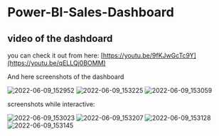 # Power-BI-Sales-Dashboard


## video of the dashdoard
you can check it out from here: [https://youtu.be/9fKJwGcTc9Y](https://youtu.be/qELLQj0BOMM)

And here screenshots of the dashboard

![2022-06-09_152952](https://user-images.githubusercontent.com/77818119/172859772-f7be2be2-2e53-4133-8da3-e150e0c5ac45.png)
![2022-06-09_153225](https://user-images.githubusercontent.com/77818119/172859746-da5b4a5b-1045-47e7-a526-91eef186ce8d.png)
![2022-06-09_153059](https://user-images.githubusercontent.com/77818119/172859791-bafc3e0e-86e1-427b-931a-9da6aa13e095.png)

screenshots while interactive:

![2022-06-09_153023](https://user-images.githubusercontent.com/77818119/172859956-d200bcf9-0f9e-4246-8cc1-5cfcdec49bc3.png)
![2022-06-09_153207](https://user-images.githubusercontent.com/77818119/172859933-18ee45b9-e103-4fd0-b6ac-bf86a6ba4990.png)
![2022-06-09_153128](https://user-images.githubusercontent.com/77818119/172859993-8a21a1aa-0fa0-4c13-8105-5cc5aa883f7d.png)
![2022-06-09_153145](https://user-images.githubusercontent.com/77818119/172860012-fddb7dae-38a3-4731-a15f-506f0abe95a0.png)
